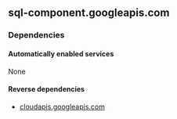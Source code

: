 ## sql-component.googleapis.com

### Dependencies

#### Automatically enabled services

None

#### Reverse dependencies

* [cloudapis.googleapis.com](../cloudapis.googleapis.com/)
